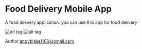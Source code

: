 # Food Delivery Mobile App

A food delivery application.
you can use this app for food delivery

![alt tag](https://raw.githubusercontent.com/AndroConsis/Food-Delivery-App/master/components/images/drawer_screenshot.png)
![alt tag](https://raw.githubusercontent.com/AndroConsis/Food-Delivery-App/master/components/images/menu_screenshot.png)

Author:andyblake1106@gmail.com
